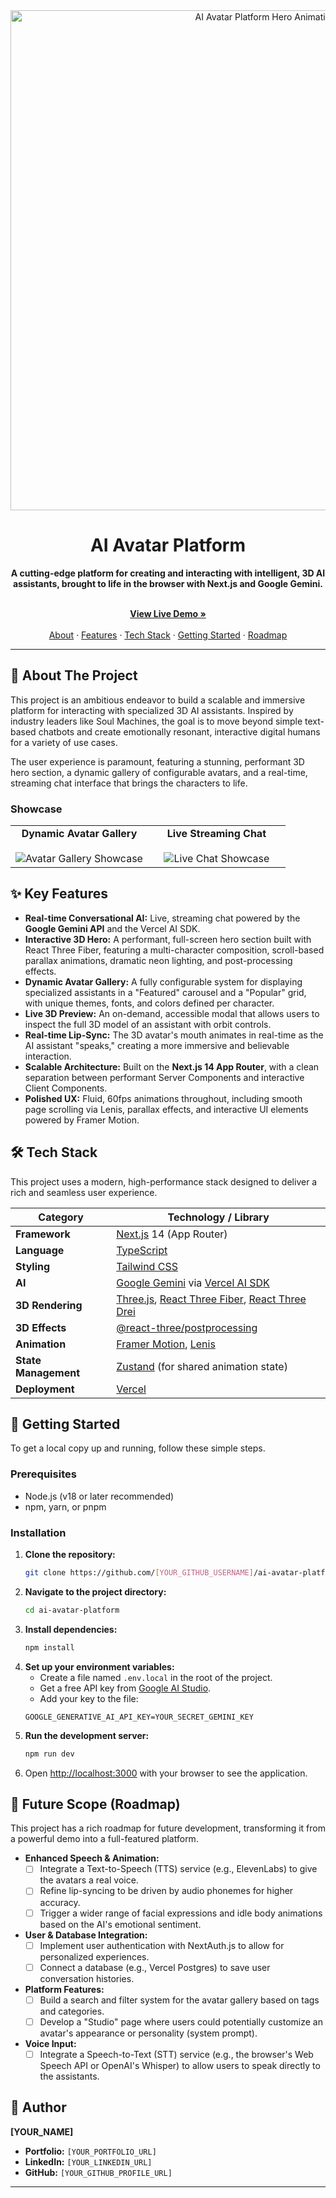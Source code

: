 <div align="center">
  <img src="[YOUR_HERO_GIF_URL]" alt="AI Avatar Platform Hero Animation" width="800"/>
  <h1>AI Avatar Platform</h1>
  <p>
    <b>A cutting-edge platform for creating and interacting with intelligent, 3D AI assistants, brought to life in the browser with Next.js and Google Gemini.</b>
  </p>
  <br />
    <a href="[YOUR_LIVE_DEPLOYMENT_URL]"><strong>View Live Demo »</strong></a>
    <br />
    <br />
    <a href="#-about-the-project">About</a>
    ·
    <a href="#-key-features">Features</a>
    ·
    <a href="#-tech-stack">Tech Stack</a>
    ·
    <a href="#-getting-started">Getting Started</a>
    ·
    <a href="#-future-scope">Roadmap</a>
</div>

---

## 🚀 About The Project

This project is an ambitious endeavor to build a scalable and immersive platform for interacting with specialized 3D AI assistants. Inspired by industry leaders like Soul Machines, the goal is to move beyond simple text-based chatbots and create emotionally resonant, interactive digital humans for a variety of use cases.

The user experience is paramount, featuring a stunning, performant 3D hero section, a dynamic gallery of configurable avatars, and a real-time, streaming chat interface that brings the characters to life.

### Showcase

<table width="100%">
  <tr>
    <td width="50%" align="center">
      <b>Dynamic Avatar Gallery</b>
      <br />
      <br />
      <img src="[YOUR_GALLERY_GIF_URL]" alt="Avatar Gallery Showcase" />
    </td>
    <td width="50%" align="center">
      <b>Live Streaming Chat</b>
      <br />
      <br />
      <img src="[YOUR_CHAT_GIF_URL]" alt="Live Chat Showcase" />
    </td>
  </tr>
</table>

## ✨ Key Features

*   **Real-time Conversational AI:** Live, streaming chat powered by the **Google Gemini API** and the Vercel AI SDK.
*   **Interactive 3D Hero:** A performant, full-screen hero section built with React Three Fiber, featuring a multi-character composition, scroll-based parallax animations, dramatic neon lighting, and post-processing effects.
*   **Dynamic Avatar Gallery:** A fully configurable system for displaying specialized assistants in a "Featured" carousel and a "Popular" grid, with unique themes, fonts, and colors defined per character.
*   **Live 3D Preview:** An on-demand, accessible modal that allows users to inspect the full 3D model of an assistant with orbit controls.
*   **Real-time Lip-Sync:** The 3D avatar's mouth animates in real-time as the AI assistant "speaks," creating a more immersive and believable interaction.
*   **Scalable Architecture:** Built on the **Next.js 14 App Router**, with a clean separation between performant Server Components and interactive Client Components.
*   **Polished UX:** Fluid, 60fps animations throughout, including smooth page scrolling via Lenis, parallax effects, and interactive UI elements powered by Framer Motion.

## 🛠️ Tech Stack

This project uses a modern, high-performance stack designed to deliver a rich and seamless user experience.

| Category             | Technology / Library                                                                                                |
| -------------------- | ------------------------------------------------------------------------------------------------------------------- |
| **Framework**        | [Next.js](https://nextjs.org/) 14 (App Router)                                                                      |
| **Language**         | [TypeScript](https://www.typescriptlang.org/)                                                                       |
| **Styling**          | [Tailwind CSS](https://tailwindcss.com/)                                                                            |
| **AI**               | [Google Gemini](https://ai.google.dev/) via [Vercel AI SDK](https://sdk.vercel.ai/)                                 |
| **3D Rendering**     | [Three.js](https://threejs.org/), [React Three Fiber](https://docs.pmnd.rs/react-three-fiber), [React Three Drei](https://github.com/pmndrs/drei) |
| **3D Effects**       | [@react-three/postprocessing](https://github.com/pmndrs/postprocessing)                                             |
| **Animation**        | [Framer Motion](https://www.framer.com/motion/), [Lenis](https://lenis.darkroom.engineering/)                         |
| **State Management** | [Zustand](https://zustand-demo.pmnd.rs/) (for shared animation state)                                                 |
| **Deployment**       | [Vercel](https://vercel.com/)                                                                                       |

## 🏁 Getting Started

To get a local copy up and running, follow these simple steps.

### Prerequisites

*   Node.js (v18 or later recommended)
*   npm, yarn, or pnpm

### Installation

1.  **Clone the repository:**
    ```sh
    git clone https://github.com/[YOUR_GITHUB_USERNAME]/ai-avatar-platform.git
    ```
2.  **Navigate to the project directory:**
    ```sh
    cd ai-avatar-platform
    ```
3.  **Install dependencies:**
    ```sh
    npm install
    ```
4.  **Set up your environment variables:**
    *   Create a file named `.env.local` in the root of the project.
    *   Get a free API key from [Google AI Studio](https://aistudio.google.com/).
    *   Add your key to the file:
    ```env
    GOOGLE_GENERATIVE_AI_API_KEY=YOUR_SECRET_GEMINI_KEY
    ```
5.  **Run the development server:**
    ```sh
    npm run dev
    ```
6.  Open [http://localhost:3000](http://localhost:3000) with your browser to see the application.

## 🔮 Future Scope (Roadmap)

This project has a rich roadmap for future development, transforming it from a powerful demo into a full-featured platform.

*   **Enhanced Speech & Animation:**
    *   [ ] Integrate a Text-to-Speech (TTS) service (e.g., ElevenLabs) to give the avatars a real voice.
    *   [ ] Refine lip-syncing to be driven by audio phonemes for higher accuracy.
    *   [ ] Trigger a wider range of facial expressions and idle body animations based on the AI's emotional sentiment.
*   **User & Database Integration:**
    *   [ ] Implement user authentication with NextAuth.js to allow for personalized experiences.
    *   [ ] Connect a database (e.g., Vercel Postgres) to save user conversation histories.
*   **Platform Features:**
    *   [ ] Build a search and filter system for the avatar gallery based on tags and categories.
    *   [ ] Develop a "Studio" page where users could potentially customize an avatar's appearance or personality (system prompt).
*   **Voice Input:**
    *   [ ] Integrate a Speech-to-Text (STT) service (e.g., the browser's Web Speech API or OpenAI's Whisper) to allow users to speak directly to the assistants.

## 👤 Author

**[YOUR_NAME]**

*   **Portfolio:** `[YOUR_PORTFOLIO_URL]`
*   **LinkedIn:** `[YOUR_LINKEDIN_URL]`
*   **GitHub:** `[YOUR_GITHUB_PROFILE_URL]`

---
